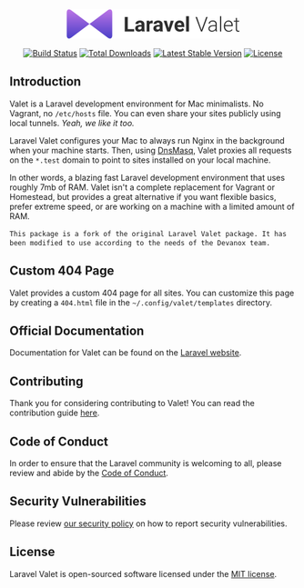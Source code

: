 <p align="center"><img width="304" height="52" src="/art/logo.svg"></p>

<p align="center">
<a href="https://github.com/laravel/valet/actions?query=workflow%3ATests"><img src="https://github.com/laravel/valet/actions/workflows/tests.yml/badge.svg?branch=master" alt="Build Status"></a>
<a href="https://packagist.org/packages/laravel/valet"><img src="https://poser.pugx.org/laravel/valet/d/total.svg" alt="Total Downloads"></a>
<a href="https://packagist.org/packages/laravel/valet"><img src="https://poser.pugx.org/laravel/valet/v/stable.svg" alt="Latest Stable Version"></a>
<a href="https://packagist.org/packages/laravel/valet"><img src="https://poser.pugx.org/laravel/valet/license.svg" alt="License"></a>
</p>

## Introduction

Valet is a Laravel development environment for Mac minimalists. No Vagrant, no `/etc/hosts` file. You can even share your sites publicly using local tunnels. _Yeah, we like it too._

Laravel Valet configures your Mac to always run Nginx in the background when your machine starts. Then, using [DnsMasq](https://en.wikipedia.org/wiki/Dnsmasq), Valet proxies all requests on the `*.test` domain to point to sites installed on your local machine.

In other words, a blazing fast Laravel development environment that uses roughly 7mb of RAM. Valet isn't a complete replacement for Vagrant or Homestead, but provides a great alternative if you want flexible basics, prefer extreme speed, or are working on a machine with a limited amount of RAM.

    This package is a fork of the original Laravel Valet package. It has been modified to use according to the needs of the Devanox team.

## Custom 404 Page
Valet provides a custom 404 page for all sites. You can customize this page by creating a `404.html` file in the `~/.config/valet/templates` directory.

## Official Documentation

Documentation for Valet can be found on the [Laravel website](https://laravel.com/docs/valet).

## Contributing

Thank you for considering contributing to Valet! You can read the contribution guide [here](.github/CONTRIBUTING.md).

## Code of Conduct

In order to ensure that the Laravel community is welcoming to all, please review and abide by the [Code of Conduct](https://laravel.com/docs/contributions#code-of-conduct).

## Security Vulnerabilities

Please review [our security policy](https://github.com/laravel/valet/security/policy) on how to report security vulnerabilities.

## License

Laravel Valet is open-sourced software licensed under the [MIT license](https://opensource.org/licenses/MIT).
